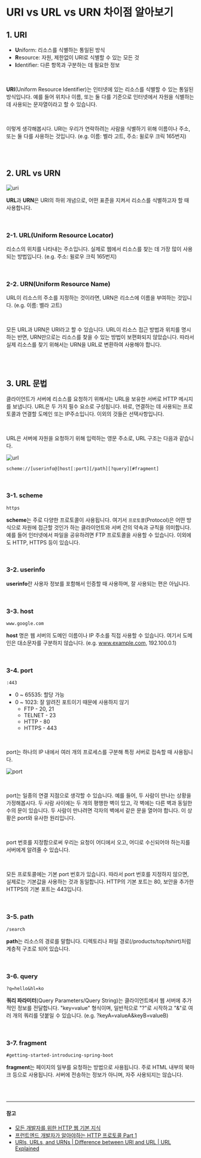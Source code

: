 # URI vs URL vs URN 차이점 알아보기

## 1. UR**I**

- **U**niform: 리소스를 식별하는 통일된 방식
- **R**esource: 자원, 제한없이 URI로 식별할 수 있는 모든 것
- **I**dentifier: 다른 항목과 구분하는 데 필요한 정보

<br/>

**URI**(Uniform Resource Identifier)는 인터넷에 있는 리소스를 식별할 수 있는 통일된 방식입니다. 예를 들어 위치나 이름, 또는 둘 다를 기준으로 인터넷에서 자원을 식별하는 데 사용되는 문자열이라고 할 수 있습니다.

<br/>

이렇게 생각해봅시다. URI는 우리가 연락하려는 사람을 식별하기 위해 이름이나 주소, 또는 둘 다를 사용하는 것입니다. (e.g. 이름: 벨라 고트, 주소: 윌로우 크릭 165번지)

<br/>
<br/>

## 2. UR**L** vs UR**N**

![uri](https://github.com/cona-tus/TIL/assets/90844424/69bbb884-0a0b-487a-80c2-14d26a03dc74)

**URL**과 **URN**은 URI의 하위 개념으로, 어떤 표준을 지켜서 리소스를 식별하고자 할 때 사용합니다.

<br/>

### 2-1. URL(Uniform Resource Locator)

리소스의 위치를 나타내는 주소입니다. 실제로 웹에서 리소스를 찾는 데 가장 많이 사용되는 방법입니다. (e.g. 주소: 윌로우 크릭 165번지)

<br/>

### 2-2. URN(Uniform Resource Name)

URL이 리소스의 주소를 지정하는 것이라면, URN은 리소스에 이름을 부여하는 것입니다. (e.g. 이름: 벨라 고트)

<br/>

모든 URL과 URN은 URI라고 할 수 있습니다. URL이 리소스 접근 방법과 위치를 명시하는 반면, URN만으로는 리소스를 찾을 수 있는 방법이 보편화되지 않았습니다. 따라서 실제 리소스를 찾기 위해서는 URN을 URL로 변환하여 사용해야 합니다.

<br/>
<br/>

## 3. URL 문법

클라이언트가 서버에 리소스를 요청하기 위해서는 URL을 보유한 서버로 HTTP 메시지를 보냅니다. URL은 두 가지 필수 요소로 구성됩니다. 바로, 연결하는 데 사용되는 프로토콜과 연결할 도메인 또는 IP주소입니다. 이외의 것들은 선택사항입니다.

<br/>

URL은 서버에 자원을 요청하기 위해 입력하는 영문 주소로, URL 구조는 다음과 같습니다.

![url](https://github.com/cona-tus/TIL/assets/90844424/0f59d7d3-73b9-4f87-9d69-8b746017db1e)

```
scheme://[userinfo@]host[:port][/path][?query][#fragment]
```

<br/>

### 3-1. scheme

```
https
```

**scheme**는 주로 다양한 프로토콜이 사용됩니다. 여기서 `프로토콜`(Protocol)은 어떤 방식으로 자원에 접근할 것인가 하는 클라이언트와 서버 간의 약속과 규칙을 의미합니다. 예를 들어 인터넷에서 파일을 공유하려면 FTP 프로토콜을 사용할 수 있습니다. 이외에도 HTTP, HTTPS 등이 있습니다.

<br/>

### 3-2. userinfo

**userinfo**란 사용자 정보를 포함해서 인증할 때 사용하며, 잘 사용되는 편은 아닙니다.

<br/>

### 3-3. host

```
www.google.com
```

**host** 명은 웹 서버의 도메인 이름이나 IP 주소를 직접 사용할 수 있습니다. 여기서 도메인은 대소문자를 구분하지 않습니다. (e.g. www.example.com, 192.100.0.1)

<br/>

### 3-4. port

```
:443
```

- 0 ~ 65535: 할당 가능
- 0 ~ 1023: 잘 알려진 포트이기 때문에 사용하지 않기
  - FTP - 20, 21
  - TELNET - 23
  - HTTP - 80
  - HTTPS - 443

<br/>

port는 하나의 IP 내에서 여러 개의 프로세스를 구분해 특정 서버로 접속할 때 사용됩니다.

![port](https://github.com/cona-tus/TIL/assets/90844424/4a150427-05f6-43e1-9cd4-3166a8208983)

<br/>

port는 일종의 연결 지점으로 생각할 수 있습니다. 예를 들어, 두 사람이 만나는 상황을 가정해봅시다. 두 사람 사이에는 두 개의 평행한 벽이 있고, 각 벽에는 다른 벽과 동일한 수의 문이 있습니다. 두 사람이 만나려면 각자의 벽에서 같은 문을 열어야 합니다. 이 상황은 port와 유사한 원리입니다.

<br/>

port 번호를 지정함으로써 우리는 요청이 어디에서 오고, 어디로 수신되어야 하는지를 서버에게 알려줄 수 있습니다.

<br/>

모든 프로토콜에는 기본 port 번호가 있습니다. 따라서 port 번호를 지정하지 않으면, 실제로는 기본값을 사용하는 것과 동일합니다. HTTP의 기본 포트는 80, 보안을 추가한 HTTPS의 기본 포트는 443입니다.

<br/>

### 3-5. path

```
/search
```

**path**는 리소스의 경로를 말합니다. 디렉토리나 파일 경로(/products/top/tshirt)처럼 계층적 구조로 되어 있습니다.

<br/>

### 3-6. query

```
?q=hello&hl=ko
```

**쿼리 파라미터**(Query Parameters/Query String)는 클라이언트에서 웹 서버에 추가적인 정보를 전달합니다. "key=value" 형식이며, 일반적으로 "?"로 시작하고 "&"로 여러 개의 쿼리를 덧붙일 수 있습니다. (e.g. ?keyA=valueA&keyB=valueB)

<br/>

### 3-7. fragment

```
#getting-started-introducing-spring-boot
```

**fragment**는 페이지의 일부를 요청하는 방법으로 사용됩니다. 주로 HTML 내부의 북마크 등으로 사용됩니다. 서버에 전송하는 정보가 아니며, 자주 사용되지는 않습니다.

<br/>
<br/>

---

#### 참고

- [모든 개발자를 위한 HTTP 웹 기본 지식](https://inf.run/YWJd '김영한')
- [프런트엔드 개발자가 알아야하는 HTTP 프로토콜 Part 1](https://joshua1988.github.io/web-development/http-part1/ '캡틴 판교')
- [URIs, URLs, and URNs | Difference between URI and URL | URL Explained](https://youtu.be/vpYct2npKD8?si=rEcw0omDkzZ6QTXr 'The TechCave')
